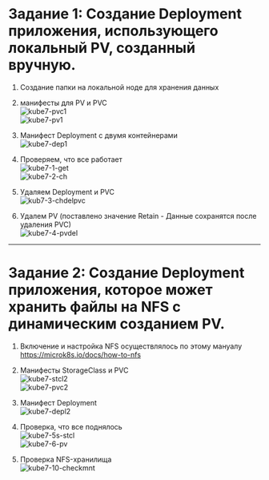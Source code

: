 # Задание 1: Создание Deployment приложения, использующего локальный PV, созданный вручную.  

1. Создание папки на локальной ноде для хранения данных  
2. манифесты для PV и PVC  
![kube7-pvc1](https://github.com/user-attachments/assets/266b50f0-4aba-4bd7-8625-f80e41abdac6)  
![kube7-pv1](https://github.com/user-attachments/assets/1bc95406-cb70-4946-84b0-f1edadbdda92)  

3. Манифест Deployment с двумя контейнерами  
![kube7-dep1](https://github.com/user-attachments/assets/832d535b-44e2-4679-af62-f5091167fa8f)  

4. Проверяем, что все работает  
![kube7-1-get](https://github.com/user-attachments/assets/5751cff3-25d9-48a8-845c-478805368c77)  
![kube7-2-ch](https://github.com/user-attachments/assets/f45707e7-4a3c-48b9-883b-96979fcec60e)  

5. Удаляем Deployment и PVC  
![kub7-3-chdelpvc](https://github.com/user-attachments/assets/0b157060-c859-4a37-9dbc-1d9de101e7d9)  

6. Удалем PV  (поставлено значение Retain -  Данные сохранятся после удаления PVC)  
![kube7-4-pvdel](https://github.com/user-attachments/assets/a297d5de-c01a-44c9-9f74-baf62032bb04)  

---

# Задание 2: Создание Deployment приложения, которое может хранить файлы на NFS с динамическим созданием PV.  

1. Включение и настройка NFS осуществлялось по этому мануалу https://microk8s.io/docs/how-to-nfs  
2. Манифесты StorageClass и PVC  
![kube7-stcl2](https://github.com/user-attachments/assets/994dded2-2aae-4b4e-9230-dd35aeecc142)  
![kube7-pvc2](https://github.com/user-attachments/assets/cbe8ce9c-2303-4d7e-ab31-8ffaa0e75cfc)  

3. Манифест Deployment  
![kube7-depl2](https://github.com/user-attachments/assets/94b8c99c-9784-4e5d-a109-6254196e05d3)  

4. Проверка, что все поднялось  
![kube7-5s-stcl](https://github.com/user-attachments/assets/996ee641-8bee-48f1-a22d-f146cf5c5f1f)  
![kube7-6-pv](https://github.com/user-attachments/assets/ed7de4ca-983b-4553-8df3-c496294de3c5)  

5. Проверка NFS-хранилища  
![kube7-10-checkmnt](https://github.com/user-attachments/assets/20a7b210-e0b2-4edb-b0be-5e5fcb1052fc)

